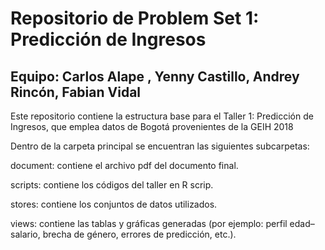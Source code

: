 # Repositorio de Problem Set 1: Predicción de Ingresos

## Equipo: Carlos Alape , Yenny Castillo, Andrey Rincón, Fabian Vidal

Este repositorio contiene la estructura base para el Taller 1: Predicción de Ingresos, que emplea datos de Bogotá provenientes de la GEIH 2018 

Dentro de la carpeta principal se encuentran las siguientes subcarpetas:

document: contiene el archivo pdf del documento final. 

scripts: contiene los códigos del taller en R scrip. 

stores: contiene los conjuntos de datos utilizados.

views: contiene las tablas y gráficas generadas (por ejemplo: perfil edad–salario, brecha de género, errores de predicción, etc.).
